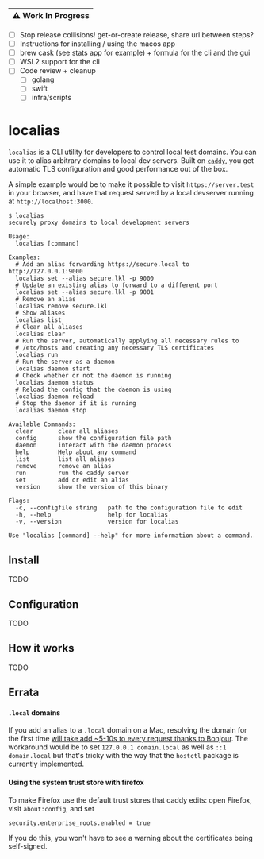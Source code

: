 | :warning: Work In Progress          |
|---------------------------|

- [ ] Stop release collisions! get-or-create release, share url between steps?
- [ ] Instructions for installing / using the macos app
- [ ] brew cask (see stats app for example) + formula for the cli and the gui
- [ ] WSL2 support for the cli
- [ ] Code review + cleanup
  - [ ] golang
  - [ ] swift
  - [ ] infra/scripts

# localias

`localias` is a CLI utility for developers to control local test domains. You can use it to alias arbitrary domains to local dev servers. Built on [`caddy`](https://caddyserver.com/), you get automatic TLS configuration and good performance out of the box.

A simple example would be to make it possible to visit `https://server.test` in your browser, and have that request served by a local devserver running at `http://localhost:3000`.

```shell
$ localias
securely proxy domains to local development servers

Usage:
  localias [command]

Examples:
  # Add an alias forwarding https://secure.local to http://127.0.0.1:9000
  localias set --alias secure.lkl -p 9000
  # Update an existing alias to forward to a different port
  localias set --alias secure.lkl -p 9001
  # Remove an alias
  localias remove secure.lkl
  # Show aliases
  localias list
  # Clear all aliases
  localias clear
  # Run the server, automatically applying all necessary rules to
  # /etc/hosts and creating any necessary TLS certificates
  localias run
  # Run the server as a daemon
  localias daemon start
  # Check whether or not the daemon is running
  localias daemon status
  # Reload the config that the daemon is using
  localias daemon reload
  # Stop the daemon if it is running
  localias daemon stop

Available Commands:
  clear       clear all aliases
  config      show the configuration file path
  daemon      interact with the daemon process
  help        Help about any command
  list        list all aliases
  remove      remove an alias
  run         run the caddy server
  set         add or edit an alias
  version     show the version of this binary

Flags:
  -c, --configfile string   path to the configuration file to edit
  -h, --help                help for localias
  -v, --version             version for localias

Use "localias [command] --help" for more information about a command.
```

## Install

TODO

## Configuration

TODO

## How it works

TODO


## Errata

#### `.local` domains
If you add an alias to a `.local` domain on a Mac, resolving the domain for the first time [will take add ~5-10s to every
request thanks to Bonjour](https://superuser.com/questions/1596225/dns-resolution-delay-for-entries-in-etc-hosts). The workaround would be to set `127.0.0.1 domain.local` as well as `::1 domain.local` but that's tricky with the way that the `hostctl` package is currently implemented. 

#### Using the system trust store with firefox
To make Firefox use the default trust stores that caddy edits: open Firefox,
visit `about:config`, and set

```
security.enterprise_roots.enabled = true
```

If you do this, you won't have to see a warning about the certificates being self-signed.
